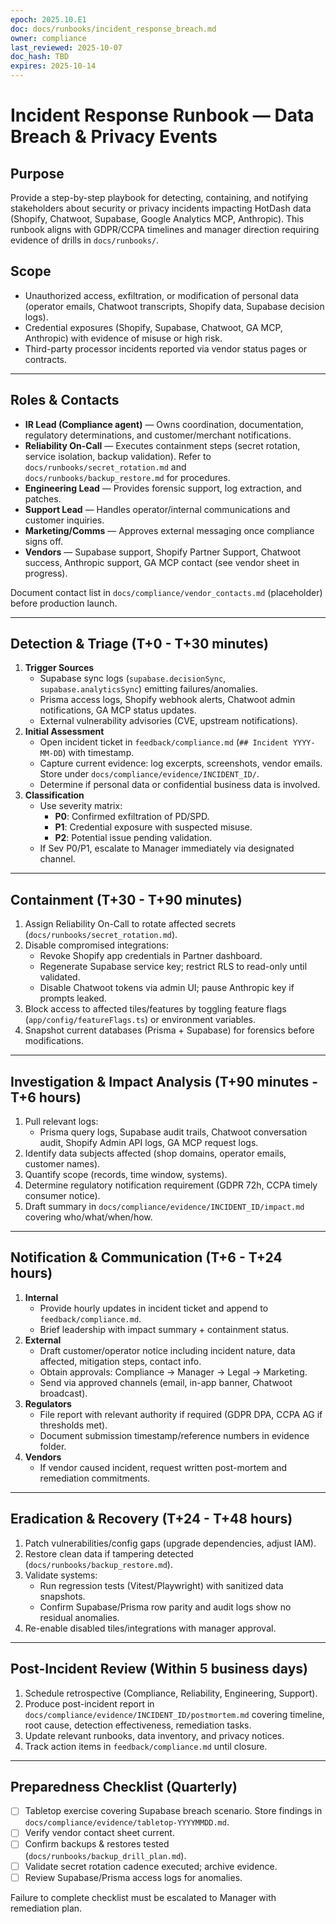 ```yaml
---
epoch: 2025.10.E1
doc: docs/runbooks/incident_response_breach.md
owner: compliance
last_reviewed: 2025-10-07
doc_hash: TBD
expires: 2025-10-14
---
```

# Incident Response Runbook — Data Breach & Privacy Events

## Purpose
Provide a step-by-step playbook for detecting, containing, and notifying stakeholders about security or privacy incidents impacting HotDash data (Shopify, Chatwoot, Supabase, Google Analytics MCP, Anthropic). This runbook aligns with GDPR/CCPA timelines and manager direction requiring evidence of drills in `docs/runbooks/`.

## Scope
- Unauthorized access, exfiltration, or modification of personal data (operator emails, Chatwoot transcripts, Shopify data, Supabase decision logs).
- Credential exposures (Shopify, Supabase, Chatwoot, GA MCP, Anthropic) with evidence of misuse or high risk.
- Third-party processor incidents reported via vendor status pages or contracts.

---

## Roles & Contacts
- **IR Lead (Compliance agent)** — Owns coordination, documentation, regulatory determinations, and customer/merchant notifications.
- **Reliability On-Call** — Executes containment steps (secret rotation, service isolation, backup validation). Refer to `docs/runbooks/secret_rotation.md` and `docs/runbooks/backup_restore.md` for procedures.
- **Engineering Lead** — Provides forensic support, log extraction, and patches.
- **Support Lead** — Handles operator/internal communications and customer inquiries.
- **Marketing/Comms** — Approves external messaging once compliance signs off.
- **Vendors** — Supabase support, Shopify Partner Support, Chatwoot success, Anthropic support, GA MCP contact (see vendor sheet in progress).

Document contact list in `docs/compliance/vendor_contacts.md` (placeholder) before production launch.

---

## Detection & Triage (T+0 - T+30 minutes)
1. **Trigger Sources**
   - Supabase sync logs (`supabase.decisionSync`, `supabase.analyticsSync`) emitting failures/anomalies.
   - Prisma access logs, Shopify webhook alerts, Chatwoot admin notifications, GA MCP status updates.
   - External vulnerability advisories (CVE, upstream notifications).
2. **Initial Assessment**
   - Open incident ticket in `feedback/compliance.md` (`## Incident YYYY-MM-DD`) with timestamp.
   - Capture current evidence: log excerpts, screenshots, vendor emails. Store under `docs/compliance/evidence/INCIDENT_ID/`.
   - Determine if personal data or confidential business data is involved.
3. **Classification**
   - Use severity matrix:
     - **P0**: Confirmed exfiltration of PD/SPD.
     - **P1**: Credential exposure with suspected misuse.
     - **P2**: Potential issue pending validation.
   - If Sev P0/P1, escalate to Manager immediately via designated channel.

---

## Containment (T+30 - T+90 minutes)
1. Assign Reliability On-Call to rotate affected secrets (`docs/runbooks/secret_rotation.md`).
2. Disable compromised integrations:
   - Revoke Shopify app credentials in Partner dashboard.
   - Regenerate Supabase service key; restrict RLS to read-only until validated.
   - Disable Chatwoot tokens via admin UI; pause Anthropic key if prompts leaked.
3. Block access to affected tiles/features by toggling feature flags (`app/config/featureFlags.ts`) or environment variables.
4. Snapshot current databases (Prisma + Supabase) for forensics before modifications.

---

## Investigation & Impact Analysis (T+90 minutes - T+6 hours)
1. Pull relevant logs:
   - Prisma query logs, Supabase audit trails, Chatwoot conversation audit, Shopify Admin API logs, GA MCP request logs.
2. Identify data subjects affected (shop domains, operator emails, customer names).
3. Quantify scope (records, time window, systems).
4. Determine regulatory notification requirement (GDPR 72h, CCPA timely consumer notice).
5. Draft summary in `docs/compliance/evidence/INCIDENT_ID/impact.md` covering who/what/when/how.

---

## Notification & Communication (T+6 - T+24 hours)
1. **Internal**
   - Provide hourly updates in incident ticket and append to `feedback/compliance.md`.
   - Brief leadership with impact summary + containment status.
2. **External**
   - Draft customer/operator notice including incident nature, data affected, mitigation steps, contact info.
   - Obtain approvals: Compliance → Manager → Legal → Marketing.
   - Send via approved channels (email, in-app banner, Chatwoot broadcast).
3. **Regulators**
   - File report with relevant authority if required (GDPR DPA, CCPA AG if thresholds met).
   - Document submission timestamp/reference numbers in evidence folder.
4. **Vendors**
   - If vendor caused incident, request written post-mortem and remediation commitments.

---

## Eradication & Recovery (T+24 - T+48 hours)
1. Patch vulnerabilities/config gaps (upgrade dependencies, adjust IAM).
2. Restore clean data if tampering detected (`docs/runbooks/backup_restore.md`).
3. Validate systems:
   - Run regression tests (Vitest/Playwright) with sanitized data snapshots.
   - Confirm Supabase/Prisma row parity and audit logs show no residual anomalies.
4. Re-enable disabled tiles/integrations with manager approval.

---

## Post-Incident Review (Within 5 business days)
1. Schedule retrospective (Compliance, Reliability, Engineering, Support).
2. Produce post-incident report in `docs/compliance/evidence/INCIDENT_ID/postmortem.md` covering timeline, root cause, detection effectiveness, remediation tasks.
3. Update relevant runbooks, data inventory, and privacy notices.
4. Track action items in `feedback/compliance.md` until closure.

---

## Preparedness Checklist (Quarterly)
- [ ] Tabletop exercise covering Supabase breach scenario. Store findings in `docs/compliance/evidence/tabletop-YYYYMMDD.md`.
- [ ] Verify vendor contact sheet current.
- [ ] Confirm backups & restores tested (`docs/runbooks/backup_drill_plan.md`).
- [ ] Validate secret rotation cadence executed; archive evidence.
- [ ] Review Supabase/Prisma access logs for anomalies.

Failure to complete checklist must be escalated to Manager with remediation plan.

